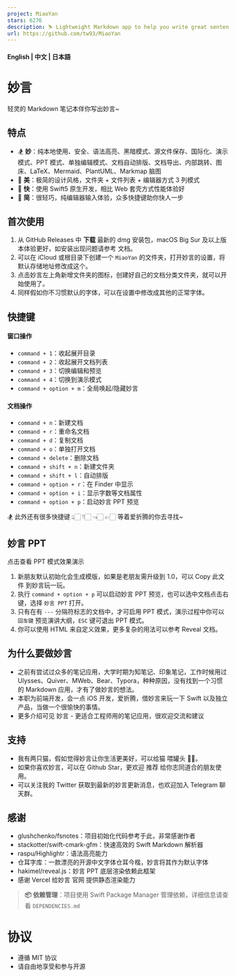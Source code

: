 ```yaml
---
project: MiaoYan
stars: 6276
description: ⛷ Lightweight Markdown app to help you write great sentences. ⛷ 轻灵的 Markdown 笔记本伴你写出妙言
url: https://github.com/tw93/MiaoYan
---
```


#### **English** | 中文 | **日本語**

妙言
==

轻灵的 Markdown 笔记本伴你写出妙言~

特点
--

-   🏂 **妙**：纯本地使用、安全、语法高亮、黑暗模式、源文件保存、国际化、演示模式、PPT 模式、单独编辑模式、文档自动排版、文档导出、内部跳转、图床、LaTeX、Mermaid、PlantUML、Markmap 脑图
-   🎊 **美**：极简的设计风格，文件夹 + 文件列表 + 编辑器方式 3 列模式
-   🚄 **快**：使用 Swift5 原生开发，相比 Web 套壳方式性能体验好
-   🥛 **简**：很轻巧，纯编辑器输入体验，众多快捷键助你快人一步

首次使用
----

1.  从 GitHub Releases 中 **下载** 最新的 dmg 安装包，macOS Big Sur 及以上版本体验更好，如安装出现问题请参考 文档。
2.  可以在 iCloud 或根目录下创建一个 `MiaoYan` 的文件夹，打开妙言的设置，将默认存储地址修改成这个。
3.  点击妙言左上角新增文件夹的图标，创建好自己的文档分类文件夹，就可以开始使用了。
4.  同样假如你不习惯默认的字体，可以在设置中修改成其他的正常字体。

快捷键
---

#### 窗口操作

-   `command + 1`：收起展开目录
-   `command + 2`：收起展开文档列表
-   `command + 3`：切换编辑和预览
-   `command + 4`：切换到演示模式
-   `command + option + m`：全局唤起/隐藏妙言

#### 文档操作

-   `command + n`：新建文档
-   `command + r`：重命名文档
-   `command + d`：复制文档
-   `command + o`：单独打开文档
-   `command + delete`：删除文档
-   `command + shift + n`：新建文件夹
-   `command + shift + l`：自动排版
-   `command + option + r`：在 Finder 中显示
-   `command + option + i`：显示字数等文档属性
-   `command + option + p`：启动妙言 PPT 预览

🏂 此外还有很多快捷键 👆🏻 👇🏻 👈🏻 👉🏻 等着爱折腾的你去寻找~

妙言 PPT
------

点击查看 PPT 模式效果演示

1.  新朋友默认初始化会生成模版，如果是老朋友需升级到 1.0，可以 Copy 此文件 到妙言玩一玩。
2.  执行 `command + option + p` 可以启动妙言 PPT 预览，也可以选中文档点击右键，选择 `妙言 PPT` 打开。
3.  只有在有 `---` 分隔符标志的文档中，才可启用 PPT 模式，演示过程中你可以 `回车键` 预览演讲大纲，`ESC` 键可退出 PPT 模式。
4.  你可以使用 HTML 来自定义效果，更多复杂的用法可以参考 Reveal 文档。

为什么要做妙言
-------

-   之前有尝试过众多的笔记应用，大学时期为知笔记、印象笔记，工作时候用过 Ulysses、Quiver、MWeb、Bear、Typora，种种原因，没有找到一个习惯的 Markdown 应用，才有了做妙言的想法。
-   本职为前端开发，会一点 iOS 开发，爱折腾，借妙言来玩一下 Swift 以及独立产品，当做一个很愉快的事情。
-   更多介绍可见 妙言 - 更适合工程师用的笔记应用，很欢迎交流和建议

支持
--

-   我有两只猫，假如觉得妙言让你生活更美好，可以给猫 喂罐头 🥩🍤。
-   如果你喜欢妙言，可以在 Github Star，更欢迎 推荐 给你志同道合的朋友使用。
-   可以关注我的 Twitter 获取到最新的妙言更新消息，也欢迎加入 Telegram 聊天群。

感谢
--

-   glushchenko/fsnotes：项目初始化代码参考于此，非常感谢作者
-   stackotter/swift-cmark-gfm：快速高效的 Swift Markdown 解析器
-   raspu/Highlightr：语法高亮能力
-   仓耳字库：一款漂亮的开源中文字体仓耳今楷，妙言将其作为默认字体
-   hakimel/reveal.js：妙言 PPT 底层渲染依赖此框架
-   感谢 Vercel 给妙言 官网 提供静态渲染能力

> **📦 依赖管理**：项目使用 Swift Package Manager 管理依赖，详细信息请查看 `DEPENDENCIES.md`

协议
==

-   遵循 MIT 协议
-   请自由地享受和参与开源
